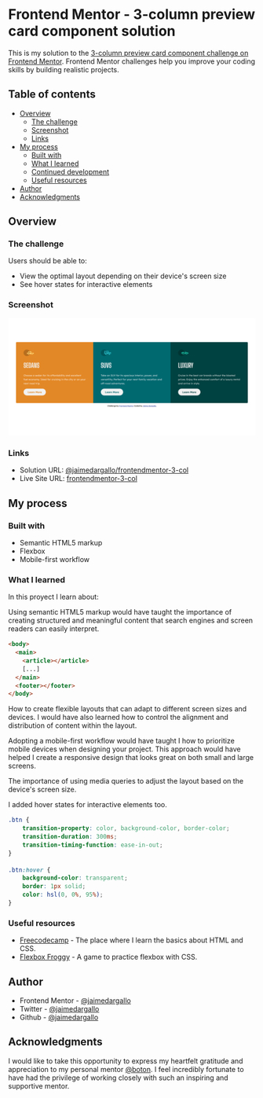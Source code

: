 # Frontend Mentor - 3-column preview card component solution

This is my solution to the [3-column preview card component challenge on Frontend Mentor](https://www.frontendmentor.io/challenges/3column-preview-card-component-pH92eAR2-). Frontend Mentor challenges help you improve your coding skills by building realistic projects.

## Table of contents

- [Overview](#overview)
  - [The challenge](#the-challenge)
  - [Screenshot](#screenshot)
  - [Links](#links)
- [My process](#my-process)
  - [Built with](#built-with)
  - [What I learned](#what-i-learned)
  - [Continued development](#continued-development)
  - [Useful resources](#useful-resources)
- [Author](#author)
- [Acknowledgments](#acknowledgments)

## Overview

### The challenge

Users should be able to:

- View the optimal layout depending on their device's screen size
- See hover states for interactive elements

### Screenshot

![Screenshoot of the demo](./screenshots/screenshot.png)

### Links

- Solution URL: [@jaimedargallo/frontendmentor-3-col](https://github.com/jaimedargallo/frontendmentor-3-col)
- Live Site URL: [frontendmentor-3-col](https://frontendmentor-3-col.vercel.app/)

## My process

### Built with

- Semantic HTML5 markup
- Flexbox
- Mobile-first workflow

### What I learned

In this proyect I learn about:

Using semantic HTML5 markup would have taught the importance of creating structured and meaningful content that search engines and screen readers can easily interpret.

```html
<body>
  <main>
    <article></article>
    [...]
  </main>
  <footer></footer>
</body>
```

How to create flexible layouts that can adapt to different screen sizes and devices. I would have also learned how to control the alignment and distribution of content within the layout.

Adopting a mobile-first workflow would have taught I how to prioritize mobile devices when designing your project. This approach would have helped I create a responsive design that looks great on both small and large screens.

The importance of using media queries to adjust the layout based on the device's screen size.

I added hover states for interactive elements too.

```css
.btn {
	transition-property: color, background-color, border-color;
	transition-duration: 300ms;
	transition-timing-function: ease-in-out;
}

.btn:hover {
    background-color: transparent;
    border: 1px solid;
    color: hsl(0, 0%, 95%);
}
```

### Useful resources

- [Freecodecamp](https://www.freecodecamp.org/) - The place where I learn the basics about HTML and CSS.
- [Flexbox Froggy](https://flexboxfroggy.com/) - A game to practice flexbox with CSS.

## Author

- Frontend Mentor - [@jaimedargallo](https://www.frontendmentor.io/profile/jaimedargallo)
- Twitter - [@jaimedargallo](https://twitter.com/jaimedargallo)
- Github - [@jaimedargallo](https://github.com/jaimedargallo)

## Acknowledgments

I would like to take this opportunity to express my heartfelt gratitude and appreciation to my personal mentor [@boton](https://github.com/boton). I feel incredibly fortunate to have had the privilege of working closely with such an inspiring and supportive mentor.
